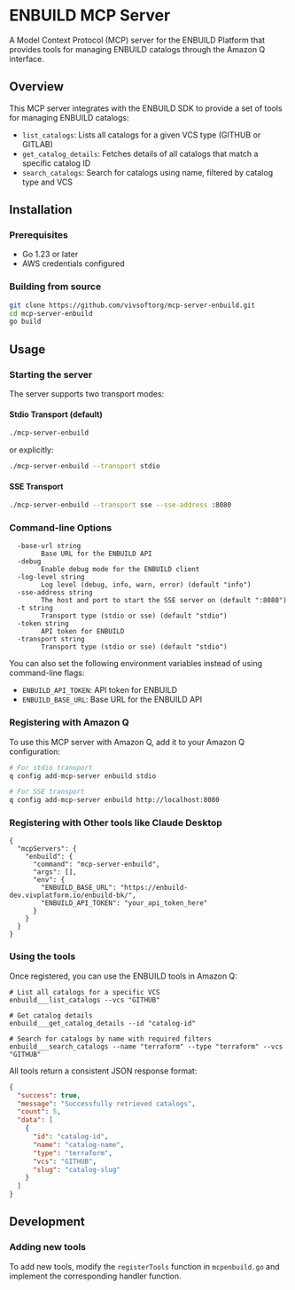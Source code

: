 # ENBUILD MCP Server

A Model Context Protocol (MCP) server for the ENBUILD Platform that provides tools for managing ENBUILD catalogs through the Amazon Q interface.

## Overview

This MCP server integrates with the ENBUILD SDK to provide a set of tools for managing ENBUILD catalogs:

- `list_catalogs`: Lists all catalogs for a given VCS type (GITHUB or GITLAB)
- `get_catalog_details`: Fetches details of all catalogs that match a specific catalog ID
- `search_catalogs`: Search for catalogs using name, filtered by catalog type and VCS

## Installation

### Prerequisites

- Go 1.23 or later
- AWS credentials configured

### Building from source

```bash
git clone https://github.com/vivsoftorg/mcp-server-enbuild.git
cd mcp-server-enbuild
go build
```

## Usage

### Starting the server

The server supports two transport modes:

#### Stdio Transport (default)

```bash
./mcp-server-enbuild
```

or explicitly:

```bash
./mcp-server-enbuild --transport stdio
```

#### SSE Transport

```bash
./mcp-server-enbuild --transport sse --sse-address :8080
```

### Command-line Options

```
  -base-url string
        Base URL for the ENBUILD API
  -debug
        Enable debug mode for the ENBUILD client
  -log-level string
        Log level (debug, info, warn, error) (default "info")
  -sse-address string
        The host and port to start the SSE server on (default ":8080")
  -t string
        Transport type (stdio or sse) (default "stdio")
  -token string
        API token for ENBUILD
  -transport string
        Transport type (stdio or sse) (default "stdio")
```

You can also set the following environment variables instead of using command-line flags:
- `ENBUILD_API_TOKEN`: API token for ENBUILD
- `ENBUILD_BASE_URL`: Base URL for the ENBUILD API

### Registering with Amazon Q

To use this MCP server with Amazon Q, add it to your Amazon Q configuration:

```bash
# For stdio transport
q config add-mcp-server enbuild stdio

# For SSE transport
q config add-mcp-server enbuild http://localhost:8080
```

### Registering with Other tools like Claude Desktop

```
{
  "mcpServers": {
    "enbuild": {
      "command": "mcp-server-enbuild",
      "args": [],
      "env": {
        "ENBUILD_BASE_URL": "https://enbuild-dev.vivplatform.io/enbuild-bk/",
        "ENBUILD_API_TOKEN": "your_api_token_here"
      }
    }
  }
}
```

### Using the tools

Once registered, you can use the ENBUILD tools in Amazon Q:

```
# List all catalogs for a specific VCS
enbuild___list_catalogs --vcs "GITHUB"

# Get catalog details
enbuild___get_catalog_details --id "catalog-id"

# Search for catalogs by name with required filters
enbuild___search_catalogs --name "terraform" --type "terraform" --vcs "GITHUB"
```

All tools return a consistent JSON response format:

```json
{
  "success": true,
  "message": "Successfully retrieved catalogs",
  "count": 5,
  "data": [
    {
      "id": "catalog-id",
      "name": "catalog-name",
      "type": "terraform",
      "vcs": "GITHUB",
      "slug": "catalog-slug"
    }
  ]
}
```

## Development

### Adding new tools

To add new tools, modify the `registerTools` function in `mcpenbuild.go` and implement the corresponding handler function.
